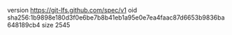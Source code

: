 version https://git-lfs.github.com/spec/v1
oid sha256:1b9898e180d3f0e6be7b8b41eb1a95e0e7ea4faac87d6653b9836ba648189cb4
size 2545
